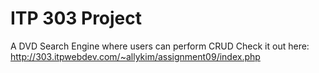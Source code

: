 # ITP 303 Project
A DVD Search Engine where users can perform CRUD
Check it out here: http://303.itpwebdev.com/~allykim/assignment09/index.php
